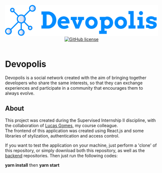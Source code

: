 <div align="center">
  <img src="./src/assets/logo.svg" alt="Devopolis"><br>
  <a href="https://github.com/ricassiocosta/Devopolis-frontend/blob/master/LICENSE"><img alt="GitHub license" src="https://img.shields.io/github/license/ricassiocosta/Devopolis-frontend?color=008CFF"></a>
</div><br>

# Devopolis <br>
Devopolis is a social network created with the aim of bringing together developers who share the same interests, so that they can exchange experiences and participate in a community that encourages them to always evolve.

## About
This project was created during the Supervised Internship II discipline, with the collaboration of <a href="https://github.com/olucasgomes">Lucas Gomes</a>, my course colleague. <br>
The frontend of this application was created using React.js and some libraries of stylization, authentication and access control.


If you want to test the application on your machine, just perform a 'clone' of this repository, or simply download both this repository, as well as the <a href="https://github.com/ricassiocosta/Devopolis-api/">backend</a> repositories. Then just run the following codes:

<strong>yarn install</strong>
then
<strong>yarn start</strong>